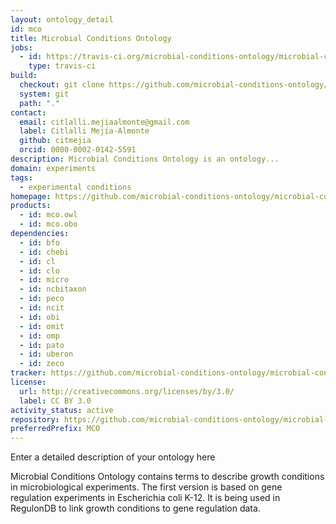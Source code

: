 ```yaml
---
layout: ontology_detail
id: mco
title: Microbial Conditions Ontology
jobs:
  - id: https://travis-ci.org/microbial-conditions-ontology/microbial-conditions-ontology
    type: travis-ci
build:
  checkout: git clone https://github.com/microbial-conditions-ontology/microbial-conditions-ontology.git
  system: git
  path: "."
contact:
  email: citlalli.mejiaalmonte@gmail.com
  label: Citlalli Mejía-Almonte
  github: citmejia
  orcid: 0000-0002-0142-5591
description: Microbial Conditions Ontology is an ontology...
domain: experiments
tags:
  - experimental conditions
homepage: https://github.com/microbial-conditions-ontology/microbial-conditions-ontology
products:
  - id: mco.owl
  - id: mco.obo
dependencies:
  - id: bfo
  - id: chebi
  - id: cl
  - id: clo
  - id: micro
  - id: ncbitaxon
  - id: peco
  - id: ncit
  - id: obi
  - id: omit
  - id: omp
  - id: pato
  - id: uberon
  - id: zeco
tracker: https://github.com/microbial-conditions-ontology/microbial-conditions-ontology/issues
license:
  url: http://creativecommons.org/licenses/by/3.0/
  label: CC BY 3.0
activity_status: active
repository: https://github.com/microbial-conditions-ontology/microbial-conditions-ontology
preferredPrefix: MCO
---
```


Enter a detailed description of your ontology here

Microbial Conditions Ontology contains terms to describe growth conditions in microbiological experiments. The first version is based on gene regulation experiments in Escherichia coli K-12. It is being used in RegulonDB to link growth conditions to gene regulation data.
